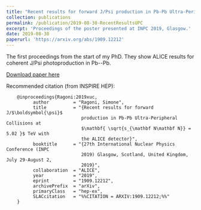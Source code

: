 ```yaml
---
title: "Recent results for forward J/Psi production in Pb-Pb Ultra-Peripheral Collisions at center-of-mass energy per nucleon pair 5.02 TeV with the ALICE detector"
collection: publications
permalink: /publication/2019-08-30-RecentResultsUPC
excerpt: 'Proceedings of the poster presented at INPC 2019, Glasgow.'
date: 2019-08-30
paperurl: 'https://arxiv.org/abs/1909.12212'
---
```

The first proceedings from the start of my PhD. They show ALICE results for coherent J/Psi photoproduction in Pb--Pb.

[Download paper here](https://arxiv.org/abs/1909.12212)

Recommended citation (from INSPIRE HEP):


        @inproceedings{Ragoni:2019xuc,
              author         = "Ragoni, Simone",
              title          = "{Recent results for forward J/$\boldsymbol{\psi}$
                                production in Pb-Pb Ultra-Peripheral Collisions at
                                $\mathbf{ \sqrt{s_{\mathbf N\mathbf N}} = 5.02 }$ TeV with
                                the ALICE detector}",
              booktitle      = "{27th International Nuclear Physics Conference (INPC
                                2019) Glasgow, Scotland, United Kingdom, July 29-August 2,
                                2019}",
              collaboration  = "ALICE",
              year           = "2019",
              eprint         = "1909.12212",
              archivePrefix  = "arXiv",
              primaryClass   = "hep-ex",
              SLACcitation   = "%%CITATION = ARXIV:1909.12212;%%"
        }
